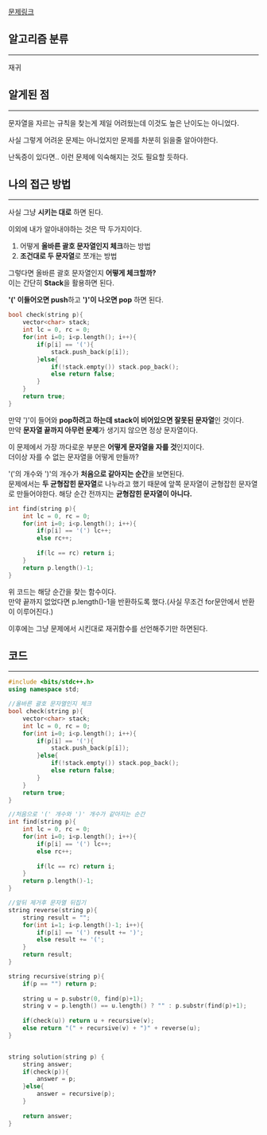 [문제링크](https://school.programmers.co.kr/learn/courses/30/lessons/60058?language=cpp)

## 알고리즘 분류
---
재귀

## 알게된 점
---
문자열을 자르는 규칙을 찾는게 제일 어려웠는데 이것도 높은 난이도는 아니었다.

사실 그렇게 어려운 문제는 아니었지만 문제를 차분히 읽을줄 알아야한다.

난독증이 있다면.. 이런 문제에 익숙해지는 것도 필요할 듯하다.

## 나의 접근 방법
---
사실 그냥 **시키는 대로** 하면 된다.

이외에 내가 알아내야하는 것은 딱 두가지이다.
1. 어떻게 **올바른 괄호 문자열인지 체크**하는 방법
2. **조건대로 두 문자열**로 쪼개는 방법

그렇다면 올바른 괄호 문자열인지 **어떻게 체크할까?**    
이는 간단히 **Stack**을 활용하면 된다.

**'(' 이들어오면 push**하고 **')'이 나오면 pop** 하면 된다.

```cpp
bool check(string p){
    vector<char> stack;
    int lc = 0, rc = 0;
    for(int i=0; i<p.length(); i++){
        if(p[i] == '('){
            stack.push_back(p[i]);
        }else{
            if(!stack.empty()) stack.pop_back();
            else return false;
        }
    }
    return true;
}
```

만약 ')'이 들어와 **pop하려고 하는데 stack이 비어있으면 잘못된 문자열**인 것이다.   
만약 **문자열 끝까지 아무런 문제**가 생기지 않으면 정상 문자열이다.


이 문제에서 가장 까다로운 부분은 **어떻게 문자열을 자를 것**인지이다.     
더이상 자를 수 없는 문자열을 어떻게 만들까?

'('의 개수와 ')'의 개수가 **처음으로 같아지는 순간**을 보면된다.    
문제에서는 **두 균형잡힌 문자열**로 나누라고 했기 때문에 앞쪽 문자열이 균형잡힌 문자열로 만들어야한다.
해당 순간 전까지는 **균형잡힌 문자열이 아니다.**    

```cpp
int find(string p){
    int lc = 0, rc = 0;
    for(int i=0; i<p.length(); i++){
        if(p[i] == '(') lc++;
        else rc++;
        
        if(lc == rc) return i;
    }
    return p.length()-1;
}
```

위 코드는 해당 순간을 찾는 함수이다.     
만약 끝까지 없었다면 p.length()-1을 반환하도록 했다.(사실 무조건 for문안에서 반환이 이루어진다.)

이후에는 그냥 문제에서 시킨대로 재귀함수를 선언해주기만 하면된다.

## 코드
---
```cpp
#include <bits/stdc++.h>
using namespace std;

//올바른 괄호 문자열인지 체크
bool check(string p){
    vector<char> stack;
    int lc = 0, rc = 0;
    for(int i=0; i<p.length(); i++){
        if(p[i] == '('){
            stack.push_back(p[i]);
        }else{
            if(!stack.empty()) stack.pop_back();
            else return false;
        }
    }
    return true;
}

//처음으로 '(' 개수와 ')' 개수가 같아지는 순간
int find(string p){
    int lc = 0, rc = 0;
    for(int i=0; i<p.length(); i++){
        if(p[i] == '(') lc++;
        else rc++;
        
        if(lc == rc) return i;
    }
    return p.length()-1;
}

//앞뒤 제거후 문자열 뒤집기
string reverse(string p){
    string result = "";
    for(int i=1; i<p.length()-1; i++){
        if(p[i] == '(') result += ')';
        else result += '(';
    }
    return result;
}

string recursive(string p){
    if(p == "") return p;
    
    string u = p.substr(0, find(p)+1);
    string v = p.length() == u.length() ? "" : p.substr(find(p)+1);
    
    if(check(u)) return u + recursive(v);         
    else return "(" + recursive(v) + ")" + reverse(u);
}


string solution(string p) {
    string answer;
    if(check(p)){
        answer = p;
    }else{
        answer = recursive(p);
    }
    
    return answer;
}
```